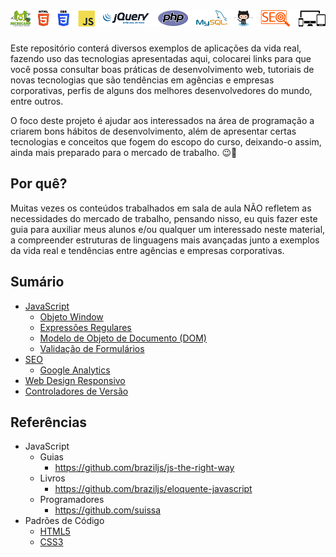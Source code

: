# ![Microcamp](./docs/tecnologias.png)

Este repositório conterá diversos exemplos de aplicações da vida real, fazendo uso das tecnologias apresentadas aqui, colocarei links para que você possa consultar boas práticas de desenvolvimento web, tutoriais de novas tecnologias que são tendências em agências e empresas corporativas, perfis de alguns dos melhores desenvolvedores do mundo, entre outros.

O foco deste projeto é ajudar aos interessados na área de programação a criarem bons hábitos de desenvolvimento, além de apresentar certas tecnologias e conceitos que fogem do escopo do curso, deixando-o assim, ainda mais preparado para o mercado de trabalho. :wink::punch:

## Por quê?

Muitas vezes os conteúdos trabalhados em sala de aula NÃO refletem as necessidades do mercado de trabalho, pensando nisso, eu quis fazer este guia para auxiliar meus alunos e/ou qualquer um interessado neste material, a compreender estruturas de linguagens mais avançadas junto a exemplos da vida real e tendências entre agências e empresas corporativas.

## Sumário

- [JavaScript](./javascript/)
	- [Objeto Window](./javascript/objeto-window/)
	- [Expressões Regulares](./javascript/expressoes-regulares/README.md#express%C3%B5es-regulares)
	- [Modelo de Objeto de Documento (DOM)](./javascript/dom/README.md#modelo-de-objeto-de-documento-dom)
	- [Validação de Formulários](./javascript/validacao-de-formularios/)
- [SEO](./seo/README.md#sum%C3%A1rio)
	- [Google Analytics](./seo/google-analytics/README.md#google-analytics)
- [Web Design Responsivo](./web-design-responsivo)
- [Controladores de Versão](./versionamento-de-projetos)

## Referências

- JavaScript
	- Guias
		- https://github.com/braziljs/js-the-right-way
	- Livros
		- https://github.com/braziljs/eloquente-javascript
	- Programadores
		- https://github.com/suissa
- Padrões de Código
	- [HTML5](https://github.com/necolas/idiomatic-html)
	- [CSS3](https://github.com/necolas/idiomatic-css)
